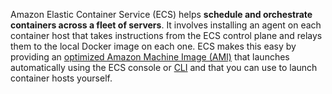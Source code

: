Amazon Elastic Container Service (ECS) helps **schedule and orchestrate containers across a fleet of servers**. It involves installing an agent on each container host that takes instructions from the ECS control plane and relays them to the local Docker image on each one. ECS makes this easy by providing an [optimized Amazon Machine Image (AMI)](https://docs.aws.amazon.com/AmazonECS/latest/developerguide/ecs-optimized_AMI.html) that launches automatically using the ECS console or [CLI](https://docs.aws.amazon.com/AmazonECS/latest/developerguide/ECS_CLI.html) and that you can use to launch container hosts yourself.